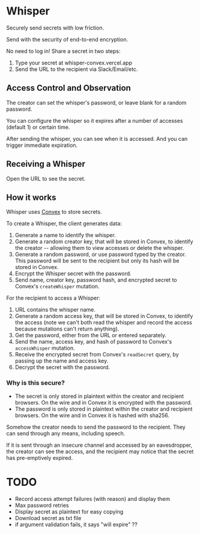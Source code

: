 # Whisper

Securely send secrets with low friction.

Send with the security of end-to-end encryption.

No need to log in! Share a secret in two steps:

1. Type your secret at whisper-convex.vercel.app
2. Send the URL to the recipient via Slack/Email/etc.

## Access Control and Observation

The creator can set the whisper's password, or leave blank for a random password.

You can configure the whisper so it expires after a number of accesses (default 1) or certain time.

After sending the whisper, you can see when it is accessed.
And you can trigger immediate expiration.

## Receiving a Whisper

Open the URL to see the secret.

## How it works

Whisper uses [Convex](https://www.convex.dev) to store secrets.

To create a Whisper, the client generates data:

1. Generate a name to identify the whisper.
2. Generate a random creator key, that will be stored in Convex, to identify the creator -- allowing them to view accesses or delete the whisper.
3. Generate a random password, or use password typed by the creator. This password will be sent to the recipient but only its hash will be stored in Convex.
4. Encrypt the Whisper secret with the password.
5. Send name, creator key, password hash, and encrypted secret to Convex's `createWhisper` mutation.

For the recipient to access a Whisper:

1. URL contains the whisper name.
2. Generate a random access key, that will be stored in Convex, to identify the access (note we can't both read the whisper and record the access because mutations can't return anything).
3. Get the password, either from the URL or entered separately.
4. Send the name, access key, and hash of password to Convex's `accessWhisper` mutation.
5. Receive the encrypted secret from Convex's `readSecret` query, by passing up the name and access key.
6. Decrypt the secret with the password.

### Why is this secure?

- The secret is only stored in plaintext within the creator and recipient browsers. On the wire and in Convex it is encrypted with the password.
- The password is only stored in plaintext within the creator and recipient browsers. On the wire and in Convex it is hashed with sha256.

Somehow the creator needs to send the password to the recipient.
They can send through any means, including speech.

If it is sent through an insecure channel and accessed by an eavesdropper, the creator can see the access,
and the recipient may notice that the secret has pre-emptively expired.

# TODO

- Record access attempt failures (with reason) and display them
- Max password retries
- Display secret as plaintext for easy copying
- Download secret as txt file
- if argument validation fails, it says "will expire" ??

